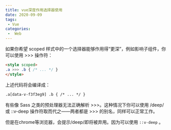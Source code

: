 ```yaml
---
title: vue深度作用选择器使用
date: 2020-09-09
tags:
 - Vue
categories:
 -  Web
---
```


如果你希望 scoped 样式中的一个选择器能够作用得“更深”，例如影响子组件，你可以使用 >>> 操作符：

```html
<style scoped>
.a >>> .b { /* ... */ }
</style>
```
上述代码将会编译成：

```html
.a[data-v-f3f3eg9] .b { /* ... */ }
```
有些像 Sass 之类的预处理器无法正确解析 >>>。这种情况下你可以使用 /deep/ 或 ::v-deep 操作符取而代之——两者都是 >>> 的别名，同样可以正常工作。

但是在chrome等浏览器，会提示/deep/即将被弃用。因为可以使用 `::v-deep` 。